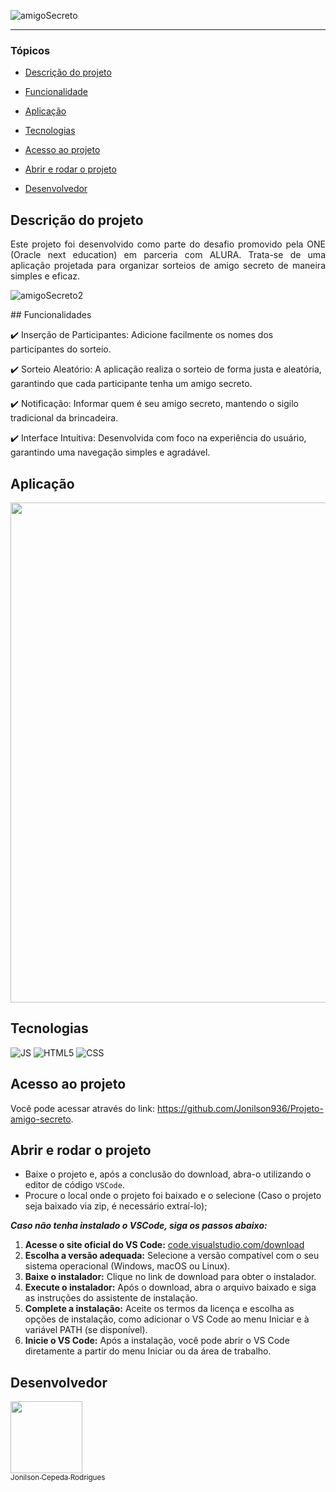 ![amigoSecreto](https://github.com/user-attachments/assets/1a687d56-cf14-4187-be2a-85504d7a96c9)

<hr>

### Tópicos 

- [Descrição do projeto](#descrição-do-projeto)

- [Funcionalidade](#funcionalidades)

- [Aplicação](#aplicação)

- [Tecnologias](#Tecnologias)

- [Acesso ao projeto](#acesso-ao-projeto)

- [Abrir e rodar o projeto](#abrir-e-rodar-o-projeto)

- [Desenvolvedor](#desenvolvedor)

## Descrição do projeto 

<p align="justify">
Este projeto foi desenvolvido como parte do desafio promovido pela ONE (Oracle next education) em parceria com ALURA. Trata-se de uma aplicação projetada para organizar sorteios de amigo secreto de maneira simples e eficaz.

![amigoSecreto2](https://github.com/user-attachments/assets/c6b11888-e34b-4ef8-8f94-099e9ff13bb7)

</p>
## Funcionalidades

:heavy_check_mark: Inserção de Participantes: Adicione facilmente os nomes dos participantes do sorteio.

:heavy_check_mark: Sorteio Aleatório: A aplicação realiza o sorteio de forma justa e aleatória, garantindo que cada participante tenha um amigo secreto.

:heavy_check_mark: Notificação: Informar quem é seu amigo secreto, mantendo o sigilo tradicional da brincadeira.

:heavy_check_mark: Interface Intuitiva: Desenvolvida com foco na experiência do usuário, garantindo uma navegação simples e agradável.

## Aplicação

<div align="center">

<img src = "https://github.com/user-attachments/assets/462e5de2-5533-4db4-a439-a88d8089f1b1" width="800">

  </div>

###

## Tecnologias

![JS](https://github.com/user-attachments/assets/0df75f8b-2075-40df-a704-bb175159d89c) ![HTML5](https://github.com/user-attachments/assets/5d29f11f-756e-4bdb-bfa5-a91cf047cc19) ![CSS](https://github.com/user-attachments/assets/2f2d5b76-ae56-4ff1-b546-92907e846f56)

###

## Acesso ao projeto

Você pode acessar através do link: https://github.com/Jonilson936/Projeto-amigo-secreto.

## Abrir e rodar o projeto
- Baixe o projeto e, após a conclusão do download, abra-o utilizando o editor de código `VSCode`.
- Procure o local onde o projeto foi baixado e o selecione (Caso o projeto seja baixado via zip, é necessário extraí-lo);

<p><strong><em>Caso não tenha instalado o VSCode, siga os passos abaixo:</em></strong></p>

<ol>
  <li><strong>Acesse o site oficial do VS Code:</strong> <a href="https://code.visualstudio.com/download">code.visualstudio.com/download</a></li>
  <li><strong>Escolha a versão adequada:</strong> Selecione a versão compatível com o seu sistema operacional (Windows, macOS ou Linux).</li>
  <li><strong>Baixe o instalador:</strong> Clique no link de download para obter o instalador.</li>
  <li><strong>Execute o instalador:</strong> Após o download, abra o arquivo baixado e siga as instruções do assistente de instalação.</li>
  <li><strong>Complete a instalação:</strong> Aceite os termos da licença e escolha as opções de instalação, como adicionar o VS Code ao menu Iniciar e à variável PATH (se disponível).</li>
  <li><strong>Inicie o VS Code:</strong> Após a instalação, você pode abrir o VS Code diretamente a partir do menu Iniciar ou da área de trabalho.</li>
</ol>



## Desenvolvedor
[<img src="https://github.com/user-attachments/assets/c5424054-1785-429a-9a27-9723306e8c65" width=115><br><sub>Jonilson Cepeda Rodrigues</sub>](https://github.com/Jonilson936) 
